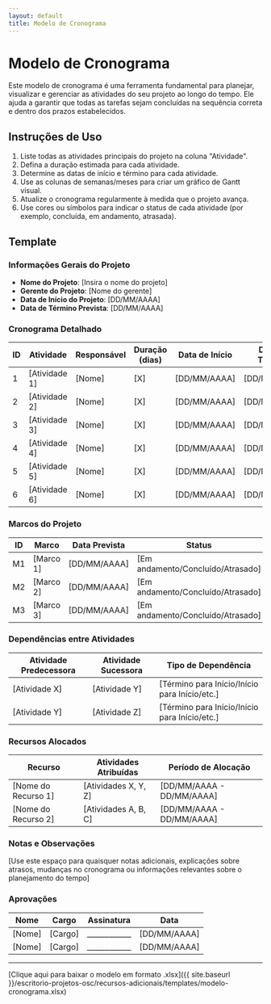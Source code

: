 ```yaml
---
layout: default
title: Modelo de Cronograma
---
```


# Modelo de Cronograma

Este modelo de cronograma é uma ferramenta fundamental para planejar, visualizar e gerenciar as atividades do seu projeto ao longo do tempo. Ele ajuda a garantir que todas as tarefas sejam concluídas na sequência correta e dentro dos prazos estabelecidos.

## Instruções de Uso

1. Liste todas as atividades principais do projeto na coluna "Atividade".
2. Defina a duração estimada para cada atividade.
3. Determine as datas de início e término para cada atividade.
4. Use as colunas de semanas/meses para criar um gráfico de Gantt visual.
5. Atualize o cronograma regularmente à medida que o projeto avança.
6. Use cores ou símbolos para indicar o status de cada atividade (por exemplo, concluída, em andamento, atrasada).

## Template

### Informações Gerais do Projeto

- **Nome do Projeto**: [Insira o nome do projeto]
- **Gerente do Projeto**: [Nome do gerente]
- **Data de Início do Projeto**: [DD/MM/AAAA]
- **Data de Término Prevista**: [DD/MM/AAAA]

### Cronograma Detalhado

| ID | Atividade | Responsável | Duração (dias) | Data de Início | Data de Término | Mês 1 | Mês 2 | Mês 3 | Mês 4 | Mês 5 | Mês 6 |
|----|-----------|-------------|----------------|----------------|-----------------|-------|-------|-------|-------|-------|-------|
| 1  | [Atividade 1] | [Nome] | [X] | [DD/MM/AAAA] | [DD/MM/AAAA] | [####] |       |       |       |       |       |
| 2  | [Atividade 2] | [Nome] | [X] | [DD/MM/AAAA] | [DD/MM/AAAA] |       | [####] |       |       |       |       |
| 3  | [Atividade 3] | [Nome] | [X] | [DD/MM/AAAA] | [DD/MM/AAAA] |       |       | [####] |       |       |       |
| 4  | [Atividade 4] | [Nome] | [X] | [DD/MM/AAAA] | [DD/MM/AAAA] |       |       |       | [####] |       |       |
| 5  | [Atividade 5] | [Nome] | [X] | [DD/MM/AAAA] | [DD/MM/AAAA] |       |       |       |       | [####] |       |
| 6  | [Atividade 6] | [Nome] | [X] | [DD/MM/AAAA] | [DD/MM/AAAA] |       |       |       |       |       | [####] |

### Marcos do Projeto

| ID | Marco | Data Prevista | Status |
|----|-------|---------------|--------|
| M1 | [Marco 1] | [DD/MM/AAAA] | [Em andamento/Concluído/Atrasado] |
| M2 | [Marco 2] | [DD/MM/AAAA] | [Em andamento/Concluído/Atrasado] |
| M3 | [Marco 3] | [DD/MM/AAAA] | [Em andamento/Concluído/Atrasado] |

### Dependências entre Atividades

| Atividade Predecessora | Atividade Sucessora | Tipo de Dependência |
|------------------------|----------------------|---------------------|
| [Atividade X] | [Atividade Y] | [Término para Início/Início para Início/etc.] |
| [Atividade Y] | [Atividade Z] | [Término para Início/Início para Início/etc.] |

### Recursos Alocados

| Recurso | Atividades Atribuídas | Período de Alocação |
|---------|------------------------|---------------------|
| [Nome do Recurso 1] | [Atividades X, Y, Z] | [DD/MM/AAAA - DD/MM/AAAA] |
| [Nome do Recurso 2] | [Atividades A, B, C] | [DD/MM/AAAA - DD/MM/AAAA] |

### Notas e Observações

[Use este espaço para quaisquer notas adicionais, explicações sobre atrasos, mudanças no cronograma ou informações relevantes sobre o planejamento do tempo]

### Aprovações

| Nome | Cargo | Assinatura | Data |
|------|-------|------------|------|
| [Nome] | [Cargo] | ____________ | [DD/MM/AAAA] |
| [Nome] | [Cargo] | ____________ | [DD/MM/AAAA] |

---

[Clique aqui para baixar o modelo em formato .xlsx]({{ site.baseurl }}/escritorio-projetos-osc/recursos-adicionais/templates/modelo-cronograma.xlsx)
